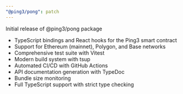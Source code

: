 ```yaml
---
"@ping3/pong": patch
---
```


Initial release of @ping3/pong package

- TypeScript bindings and React hooks for the Ping3 smart contract
- Support for Ethereum (mainnet), Polygon, and Base networks
- Comprehensive test suite with Vitest
- Modern build system with tsup
- Automated CI/CD with GitHub Actions
- API documentation generation with TypeDoc
- Bundle size monitoring
- Full TypeScript support with strict type checking
